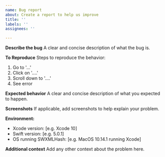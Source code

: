 ```yaml
---
name: Bug report
about: Create a report to help us improve
title: ''
labels: ''
assignees: ''

---
```


**Describe the bug**
A clear and concise description of what the bug is.

**To Reproduce**
Steps to reproduce the behavior:
1. Go to '...'
2. Click on '....'
3. Scroll down to '....'
4. See error

**Expected behavior**
A clear and concise description of what you expected to happen.

**Screenshots**
If applicable, add screenshots to help explain your problem.

**Environment:**
 - Xcode version: [e.g. Xcode 10]
 - Swift version: [e.g. 5.0.1]
 - OS running SWXMLHash: [e.g. MacOS 10.14.1 running Xcode]

**Additional context**
Add any other context about the problem here.
